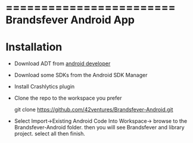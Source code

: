 ========================
Brandsfever Android App
========================

Installation
============

* Download ADT from [android developer](http://developer.android.com/sdk/index.html)

* Download some SDKs from the Android SDK Manager

* Install Crashlytics plugin 

* Clone the repo to the workspace you prefer

  git clone https://github.com/42ventures/Brandsfever-Android.git

* Select Import->Existing Android Code Into Workspace-> browse to the Brandsfever-Android folder. then you will see Brandsfever and library project. select all then  finish.
